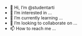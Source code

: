 - 👋 Hi, I’m @studentarti
- 👀 I’m interested in ...
- 🌱 I’m currently learning ...
- 💞️ I’m looking to collaborate on ...
- 📫 How to reach me ...

<!---
studentarti/studentarti is a ✨ special ✨ repository because its `README.md` (this file) appears on your GitHub profile.
You can click the Preview link to take a look at your changes.
--->
